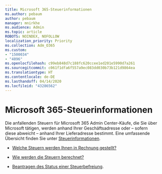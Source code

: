 ```yaml
---
title: Microsoft 365-Steuerinformationen
ms.author: pebaum
author: pebaum
manager: mnirkhe
ms.audience: Admin
ms.topic: article
ROBOTS: NOINDEX, NOFOLLOW
localization_priority: Priority
ms.collection: Adm_O365
ms.custom:
- "1500034"
- "4896"
ms.openlocfilehash: c99eb848d7c188fc620ccee1ed201e5990d7a261
ms.sourcegitcommit: c061f1dfa6f557a9ec083dd030b73b121d9864ea
ms.translationtype: HT
ms.contentlocale: de-DE
ms.lasthandoff: 04/14/2020
ms.locfileid: "43286562"
---
```

# <a name="microsoft-365-tax-information"></a>Microsoft 365-Steuerinformationen

Die anfallenden Steuern für Microsoft 365 Admin Center-Käufe, die Sie über Microsoft tätigen, werden anhand Ihrer Geschäftsadresse oder – sofern diese abweicht – anhand Ihrer Lieferadresse bestimmt. Eine umfassende Übersicht finden Sie unter [Steuerinformationen](https://docs.microsoft.com/microsoft-365/commerce/billing-and-payments/tax-information?view=o365-worldwide).

- [Welche Steuern werden Ihnen in Rechnung gestellt?](https://docs.microsoft.com/microsoft-365/commerce/billing-and-payments/tax-information?view=o365-worldwide#what-tax-will-i-be-charged) 

- [Wie werden die Steuern berechnet?](https://docs.microsoft.com/microsoft-365/commerce/billing-and-payments/tax-information?view=o365-worldwide#how-taxes-are-calculated)

- [Beantragen des Status einer Steuerbefreiung](https://docs.microsoft.com/microsoft-365/commerce/billing-and-payments/tax-information?view=o365-worldwide#apply-for-tax-exempt-status).
